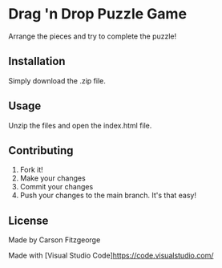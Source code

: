 # Drag 'n Drop Puzzle Game

Arrange the pieces and try to complete the puzzle!

## Installation

Simply download the .zip file.

## Usage

Unzip the files and open the index.html file. 

## Contributing
1. Fork it!
2. Make your changes
3. Commit your changes
4. Push your changes to the main branch. It's that easy!

## License
Made by Carson Fitzgeorge

Made with [Visual Studio Code]https://code.visualstudio.com/